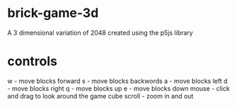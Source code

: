 # brick-game-3d
 A 3 dimensional variation of 2048 created using the p5js library

# controls
 w - move blocks forward
 s - move blocks backwords
 a - move blocks left
 d - move blocks right
 q - move blocks up
 e - move blocks down
 mouse - click and drag to look around the game cube
 scroll - zoom in and out
 
